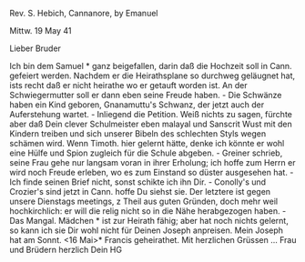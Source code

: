 Rev. S. Hebich, Cannanore, by Emanuel

 Mittw. 19 May 41

Lieber Bruder

Ich bin dem Samuel <Virasami>* ganz beigefallen, darin daß die Hochzeit soll in Cann. gefeiert werden. Nachdem er die Heirathsplane so durchweg geläugnet hat, ists recht daß er nicht heirathe wo er getauft worden ist. An der Schwiegermutter soll er dann eben seine Freude haben. - Die Schwänze haben ein Kind geboren, Gnanamuttu's Schwanz, der jetzt auch der Auferstehung wartet. - Inliegend die Petition. Weiß nichts zu sagen, fürchte aber daß Dein clever Schulmeister eben malayal und Sanscrit Wust mit den Kindern treiben und sich unserer Bibeln des schlechten Styls wegen schämen wird. Wenn Timoth. hier gelernt hätte, denke ich könnte er wohl eine Hülfe und Spion zugleich für die Schule abgeben. - Greiner schrieb, seine Frau gehe nur langsam voran in ihrer Erholung; ich hoffe zum Herrn er wird noch Freude erleben, wo es zum Einstand so düster ausgesehen hat. - Ich finde seinen Brief nicht, sonst schikte ich ihn Dir. - Conolly's und Crozier's sind jetzt in Cann. hoffe Du siehst sie. Der letztere ist gegen unsere Dienstags meetings, z Theil aus guten Gründen, doch mehr weil hochkirchlich: er will die relig nicht so in die Nähe herabgezogen haben. - Das Mangal. Mädchen <?Elisa?>* ist zur Heirath fähig; aber hat noch nichts gelernt, so kann ich sie Dir wohl nicht für Deinen Joseph anpreisen. Mein Joseph hat am Sonnt. <16 Mai>* Francis geheirathet.
 Mit herzlichen Grüssen ... Frau und Brüdern
 herzlich Dein HG

